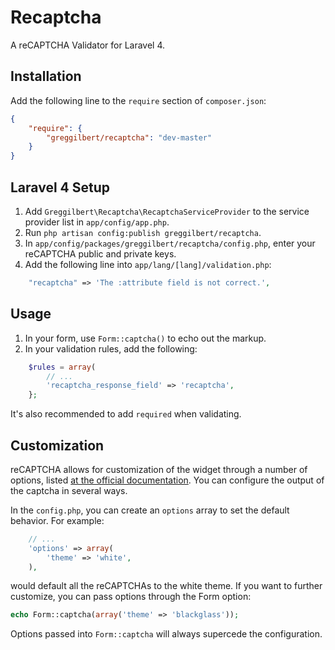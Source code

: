 Recaptcha
=========

A reCAPTCHA Validator for Laravel 4.

## Installation

Add the following line to the `require` section of `composer.json`:

```json
{
    "require": {
        "greggilbert/recaptcha": "dev-master"
    }
}
```

## Laravel 4 Setup

1. Add `Greggilbert\Recaptcha\RecaptchaServiceProvider` to the service provider list in `app/config/app.php`.
2. Run `php artisan config:publish greggilbert/recaptcha`.
3. In `app/config/packages/greggilbert/recaptcha/config.php`, enter your reCAPTCHA public and private keys.
4. Add the following line into `app/lang/[lang]/validation.php`:

```php
    "recaptcha" => 'The :attribute field is not correct.',
```

## Usage

1. In your form, use `Form::captcha()` to echo out the markup.
2. In your validation rules, add the following:

```php
    $rules = array(
        // ...
        'recaptcha_response_field' => 'recaptcha',
    };
```

It's also recommended to add `required` when validating.

## Customization

reCAPTCHA allows for customization of the widget through a number of options, listed [at the official documentation](https://developers.google.com/recaptcha/docs/customization). You can configure the output of the captcha in several ways.

In the `config.php`, you can create an `options` array to set the default behavior. For example:

```php
    // ...
    'options' => array(
		'theme' => 'white',
	),
```

would default all the reCAPTCHAs to the white theme. If you want to further customize, you can pass options through the Form option:

```php
echo Form::captcha(array('theme' => 'blackglass'));
```

Options passed into `Form::captcha` will always supercede the configuration.
